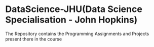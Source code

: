 # DataScience-JHU(Data Science Specialisation - John Hopkins)
The Repository contains the Programming Assignments and Projects present there in the course
